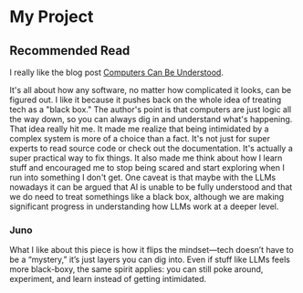 # My Project

## Recommended Read

I really like the blog post [Computers Can Be Understood](https://blog.nelhage.com/post/computers-can-be-understood/).

It's all about how any software, no matter how complicated it looks, can be figured out. I like it because it pushes back on the whole idea of treating tech as a "black box." The author's point is that computers are just logic all the way down, so you can always dig in and understand what's happening. That idea really hit me. It made me realize that being intimidated by a complex system is more of a choice than a fact. It's not just for super experts to read source code or check out the documentation. It's actually a super practical way to fix things. It also made me think about how I learn stuff and encouraged me to stop being scared and start exploring when I run into something I don't get. One caveat is that maybe with the LLMs nowadays it can be argued that AI is unable to be fully understood and that we do need to treat somethings like a black box, although we are making significant progress in understanding how LLMs work at a deeper level. 

### Juno

What I like about this piece is how it flips the mindset—tech doesn’t have to be a “mystery,” it’s just layers you can dig into. Even if stuff like LLMs feels more black-boxy, the same spirit applies: you can still poke around, experiment, and learn instead of getting intimidated.